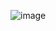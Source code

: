 ![image](https://github.com/VKushalSai/unit-converter-ios/assets/146397498/8189fede-ed9c-4112-b058-829c3ce9f9e1)
